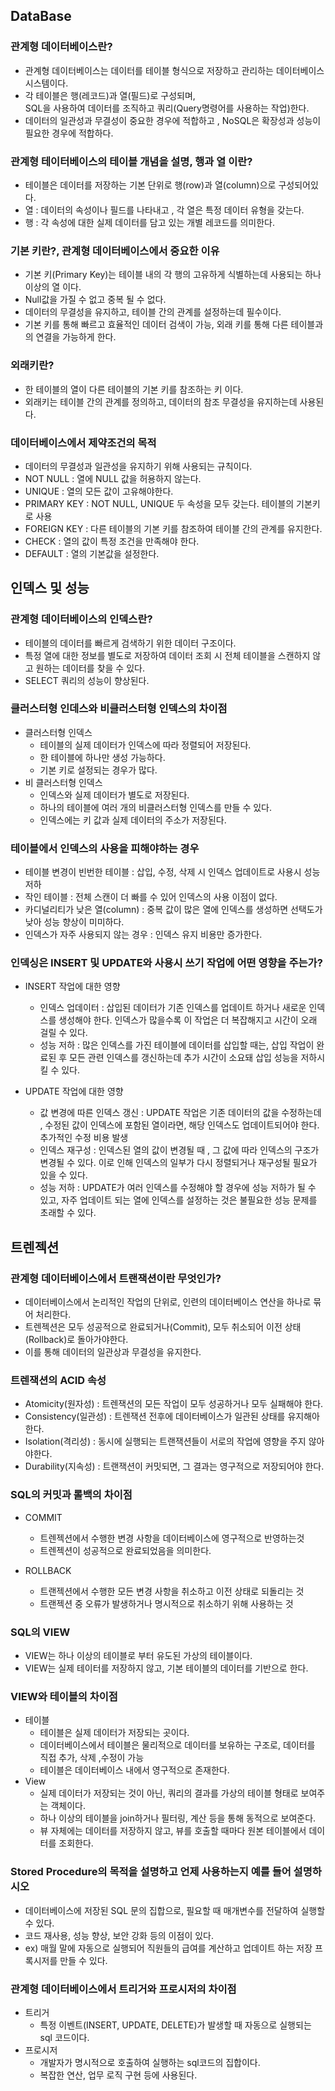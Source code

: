 ## DataBase
### 관계형 데이터베이스란?
- 관계형 데이터베이스는 데이터를 테이블 형식으로 저장하고 관리하는 데이터베이스 시스템이다.
- 각 테이블은 행(레코드)과 열(필드)로 구성되며,  
  SQL을 사용하여 데이터를 조직하고 쿼리(Query명령어를 사용하는 작업)한다.
- 데이터의 일관성과 무결성이 중요한 경우에 적합하고 , NoSQL은 확장성과 성능이 필요한 경우에 적합하다.

### 관계형 테이터베이스의 테이블 개념을 설명, 행과 열 이란?
- 테이블은 데이터를 저장하는 기본 단위로 행(row)과 열(column)으로 구성되어있다.
- 열 : 데이터의 속성이나 필드를 나타내고 , 각 열은 특정 데이터 유형을 갖는다.
- 행 : 각 속성에 대한 실제 데이터를 담고 있는 개별 레코드를 의미한다.

### 기본 키란?, 관계형 데이터베이스에서 중요한 이유
- 기본 키(Primary Key)는 테이블 내의 각 행의 고유하게 식별하는데 사용되는 하나 이상의 열 이다.
- Null값을 가질 수 없고 중복 될 수 없다.
- 데이터의 무결성을 유지하고, 테이블 간의 관계를 설정하는데 필수이다.
- 기본 키를 통해 빠르고 효율적인 데이터 검색이 가능, 외래 키를 통해 다른 테이블과의 연결을 가능하게 한다.

### 외래키란? 
- 한 테이블의 열이 다른 테이블의 기본 키를 참조하는 키 이다.
- 외래키는 테이블 간의 관계를 정의하고, 데이터의 참조 무결성을 유지하는데 사용된다.

### 데이터베이스에서 제약조건의 목적
- 데이터의 무결성과 일관성을 유지하기 위해 사용되는 규칙이다.
- NOT NULL : 열에 NULL 값을 허용하지 않는다.
- UNIQUE : 열의 모든 값이 고유해야한다.
- PRIMARY KEY : NOT NULL, UNIQUE 두 속성을 모두 갖는다. 테이블의 기본키로 사용
- FOREIGN KEY : 다른 테이블의 기본 키를 참조하여 테이블 간의 관계를 유지한다.
- CHECK : 열의 값이 특정 조건을 만족해야 한다.
- DEFAULT : 열의 기본값을 설정한다.



## 인덱스 및 성능
### 관계형 데이터베이스의 인덱스란?
- 테이블의 데이터를 빠르게 검색하기 위한 데이터 구조이다.
- 특정 열에 대한 정보를 별도로 저장하여 데이터 조회 시 전체 테이블을 스캔하지 않고 원하는 데이터를 찾을 수 있다.
- SELECT 쿼리의 성능이 향상된다.

### 클러스터형 인데스와 비클러스터형 인덱스의 차이점
- 클러스터형 인덱스
  - 테이블의 실제 데이터가 인덱스에 따라 정렬되어 저장된다.
  - 한 테이블에 하나만 생성 가능하다.
  - 기본 키로 설정되는 경우가 많다.
- 비 클러스터형 인덱스
  - 인덱스와 실제 데이터가 별도로 저장된다.
  - 하나의 테이블에 여러 개의 비클러스터형 인덱스를 만들 수 있다.
  - 인덱스에는 키 값과 실제 데이터의 주소가 저장된다.
 
### 테이블에서 인덱스의 사용을 피해야하는 경우
- 테이블 변경이 빈번한 테이블 : 삽입, 수정, 삭제 시 인덱스 업데이트로 사용시 성능 저하
- 작인 테이블 : 전체 스캔이 더 빠를 수 있어 인덱스의 사용 이점이 없다.
- 카디널리티가 낮은 열(column) : 중복 값이 많은 열에 인덱스를 생성하면 선택도가 낮아 성능 향상이 미미하다.
- 인덱스가 자주 사용되지 않는 경우 : 인덱스 유지 비용만 증가한다.

 ### 인덱싱은 INSERT 및 UPDATE와 사용시 쓰기 작업에 어떤 영향을 주는가?
- INSERT 작업에 대한 영향
  - 인덱스 업데이터 : 삽입된 데이터가 기존 인덱스를 업데이트 하거나 새로운 인덱스를 생성해야 한다.
   인덱스가 많을수록 이 작업은 더 복잡해지고 시간이 오래 걸릴 수 있다.
  - 성능 저하 : 많은 인덱스를 가진 테이블에 데이터를 삽입할 때는, 삽입 작업이 완료된 후 모든 관련 인덱스를 갱신하는데 추가 시간이 소요돼 삽입 성능을 저하시킬 수 있다.

- UPDATE 작업에 대한 영향
  - 값 변경에 따른 인덱스 갱신 : UPDATE 작업은 기존 데이터의 값을 수정하는데 , 수정된 값이 인덱스에
   포함된 열이라면, 해당 인덱스도 업데이트되어야 한다. 추가적인 수정 비용 발생
  - 인덱스 재구성 : 인덱스된 열의 값이 변경될 때 , 그 값에 따라 인덱스의 구조가 변경될 수 있다.
   이로 인해 인덱스의 일부가 다시 정렬되거나 재구성될 필요가 있을 수 있다.
  - 성능 저하 : UPDATE가 여러 인덱스를 수정해야 할 경우에 성능 저하가 될 수 있고, 자주 업데이트 되는
  열에 인덱스를 설정하는 것은 불필요한 성능 문제를 초래할 수 있다. 


## 트렌젝션
### 관계형 데이터베이스에서 트랜잭션이란 무엇인가?
- 데이터베이스에서 논리적인 작업의 단위로, 인련의 데이터베이스 연산을 하나로 묶어 처리한다.
- 트렌젝션은 모두 성공적으로 완료되거나(Commit), 모두 취소되어 이전 상태(Rollback)로 돌아가야한다.
- 이를 통해 데이터의 일관상과 무결성을 유지한다.

### 트렌잭션의 ACID 속성
- Atomicity(원자성) : 트렌잭션의 모든 작업이 모두 성공하거나 모두 실패해야 한다.
- Consistency(일관성) : 트렌잭션 전후에 데이터베이스가 일관된 상태를 유지해아한다.
- Isolation(격리성) : 동시에 실행되는 트랜잭션들이 서로의 작업에 영향을 주지 않아야한다.
- Durability(지속성) : 트랜잭션이 커밋되면, 그 결과는 영구적으로 저장되어야 한다.

### SQL의 커밋과 롤백의 차이점
- COMMIT
  - 트렌젝션에서 수행한 변경 사항을 데이터베이스에 영구적으로 반영하는것
  - 트렌젝션이 성공적으로 완료되었음을 의미한다.
 
- ROLLBACK
  - 트랜젝션에서 수행한 모든 변경 사항을 취소하고 이전 상태로 되돌리는 것
  - 트랜젝션 중 오류가 발생하거나 명시적으로 취소하기 위해 사용하는 것
 
### SQL의 VIEW
- VIEW는 하나 이상의 테이블로 부터 유도된 가상의 테이블이다.
- VIEW는 실제 테이터를 저장하지 않고, 기본 테이블의 데이터를 기반으로 한다.

### VIEW와 테이블의 차이점
- 테이블
  - 테이블은 실제 데이터가 저장되는 곳이다.
  - 데이터베이스에서 테이블은 물리적으로 데이터를 보유하는 구조로, 데이터를 직접 추가, 삭제 ,수정이 가능
  - 테이블은 데이터베이스 내에서 영구적으로 존재한다.
- View
  - 실제 데이터가 저장되는 것이 아닌, 쿼리의 결과를 가상의 테이블 형태로 보여주는 객체이다.
  - 하나 이상의 테이블을 join하거나 필터링, 계산 등을 통해 동적으로 보여준다.
  - 뷰 자체에는 데이터를 저장하지 않고, 뷰를 호출할 때마다 원본 테이블에서 데이터를 조회한다.

### Stored Procedure의 목적을 설명하고 언제 사용하는지 예를 들어 설명하시오
- 데이터베이스에 저장된 SQL 문의 집합으로, 필요할 때 매개변수를 전달하여 실행할 수 있다.
- 코드 재사용, 성능 향상, 보안 강화 등의 이점이 있다.
- ex) 매월 말에 자동으로 실행되어 직원들의 급여를 계산하고 업데이트 하는 저장 프록시저를 만들 수 있다.

### 관계형 데이터베이스에서 트리거와 프로시저의 차이점
- 트리거
  - 특정 이벤트(INSERT, UPDATE, DELETE)가 발생할 때 자동으로 실행되는 sql 코드이다.
- 프로시저
  - 개발자가 명시적으로 호출하여 실행하는 sql코드의 집합이다.
  - 복잡한 연산, 업무 로직 구현 등에 사용된다.

